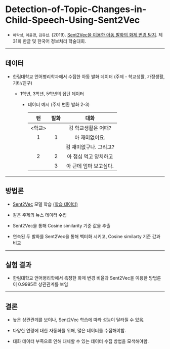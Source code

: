 # Detection-of-Topic-Changes-in-Child-Speech-Using-Sent2Vec


  * `허탁성`, `이윤경`, `김유섭`. (2019). [Sent2Vec을 이용한 아동 발화의 화제 변경 탐지](https://github.com/HeoTaksung/Detection-of-Topic-Changes-in-Child-Speech-Using-Sent2Vec/blob/master/Sent2Vec%EC%9D%84%20%EC%9D%B4%EC%9A%A9%ED%95%9C%20%EC%95%84%EB%8F%99%20%EB%B0%9C%ED%99%94%EC%9D%98%20%ED%99%94%EC%A0%9C%20%EB%B3%80%EA%B2%BD%20%ED%83%90%EC%A7%80.pdf). 제 31회 한글 및 한국어 정보처리 학술대회.
  
  --------------------------------------
    
  ## 데이터

   * 한림대학교 언어병리학과에서 수집한 아동 발화 데이터 (주제 - 학교생활, 가정생활, 기타/친구)

     * 1학년, 3학년, 5학년의 집단 데이터

       * 데이터 예시 (주제 변환 발화 2-3)

          |    턴    | 발화  | 대화  |
          | :------: | :---: | :-----: |
          |  <학교>  |      | 검 학교생활은 어때?          |
          |    1     |   1  | 아 재미없어요.               |
          |          |      | 검 재미없구나. 그리고?       |
          |    2     |   2  | 아 점심 먹고 양치하고        |
          |          |   3  | 아 근데 엄마 보고싶다.       |
          
  ---------------------------------------------------

  ## 방법론
  
   * [Sent2Vec](https://github.com/epfml/sent2vec) 모델 학습 [(학습 데이터)](http://nlp.kookmin.ac.kr/)
  
   * 같은 주제의 뉴스 데이터 수집
    
   * Sent2Vec을 통해 Cosine similarity 기준 값을 추출
   
   * 연속된 두 발화를 Sent2Vec을 통해 벡터화 시키고, Cosine similarty 기준 값과 비교
   
  ---------------------------------------------------
  
  ## 실험 결과
  
   * 한림대학교 언어병리학에서 측정한 화제 변경 비율과 Sent2Vec을 이용한 방법론이 0.9995로 상관관계를 보임
   
  ----------------------------------------------------
  ## 결론
  
   * 높은 상관관계를 보이나, Sent2Vec 학습에 따라 성능이 달라질 수 있음.
   
   * 다양한 연령에 대한 자동화를 위해, 많은 데이터를 수집해야함.
   
   * 대화 데이터 부족으로 인해 대체할 수 있는 데이터 수집 방법을 모색해야함.
